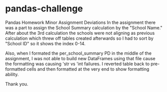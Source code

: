 # pandas-challenge
Pandas Homework
Minor Assignment Deviations
In the assignment there was a part to assign the School Summary calculation by the "School Name." After about the 3rd calculation the schools were not aligning as previous calculation which threw off tables created afterwards so I had to sort by "School ID" so it shows the index 0-14.

Also, when I formated the per_school_summary PD in the middle of the assignment, I was not able to build new DataFrames using that file cause the formatting was causing 'str vs 'int failures. I reverted table back to pre-formatted cells and then formatted at the very end to show formatting ability.

Thank you.